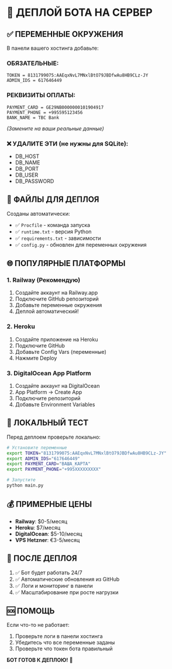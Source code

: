 # 🚀 ДЕПЛОЙ БОТА НА СЕРВЕР

## ✅ ПЕРЕМЕННЫЕ ОКРУЖЕНИЯ

В панели вашего хостинга добавьте:

### ОБЯЗАТЕЛЬНЫЕ:
```
TOKEN = 8131799075:AAEqxNvL7MNxlBtO79JBDfwAu8HB9CLz-JY
ADMIN_IDS = 617646449
```

### РЕКВИЗИТЫ ОПЛАТЫ:
```
PAYMENT_CARD = GE29NB0000000101904917
PAYMENT_PHONE = +995595123456
BANK_NAME = TBC Bank
```
*(Замените на ваши реальные данные)*

### ❌ УДАЛИТЕ ЭТИ (не нужны для SQLite):
- DB_HOST
- DB_NAME  
- DB_PORT
- DB_USER
- DB_PASSWORD

## 📁 ФАЙЛЫ ДЛЯ ДЕПЛОЯ

Созданы автоматически:
- ✅ `Procfile` - команда запуска
- ✅ `runtime.txt` - версия Python
- ✅ `requirements.txt` - зависимости
- ✅ `config.py` - обновлен для переменных окружения

## 🌐 ПОПУЛЯРНЫЕ ПЛАТФОРМЫ

### 1. **Railway** (Рекомендую)
1. Создайте аккаунт на Railway.app
2. Подключите GitHub репозиторий  
3. Добавьте переменные окружения
4. Деплой автоматический!

### 2. **Heroku**
1. Создайте приложение на Heroku
2. Подключите GitHub
3. Добавьте Config Vars (переменные)
4. Нажмите Deploy

### 3. **DigitalOcean App Platform**
1. Создайте аккаунт на DigitalOcean
2. App Platform → Create App
3. Подключите репозиторий
4. Добавьте Environment Variables

## 🔧 ЛОКАЛЬНЫЙ ТЕСТ

Перед деплоем проверьте локально:

```bash
# Установите переменные
export TOKEN="8131799075:AAEqxNvL7MNxlBtO79JBDfwAu8HB9CLz-JY"
export ADMIN_IDS="617646449"
export PAYMENT_CARD="ВАША_КАРТА"
export PAYMENT_PHONE="+995XXXXXXXXX"

# Запустите
python main.py
```

## 💰 ПРИМЕРНЫЕ ЦЕНЫ

- **Railway**: $0-5/месяц
- **Heroku**: $7/месяц
- **DigitalOcean**: $5-10/месяц
- **VPS Hetzner**: €3-5/месяц

## 🎯 ПОСЛЕ ДЕПЛОЯ

1. ✅ Бот будет работать 24/7
2. ✅ Автоматические обновления из GitHub
3. ✅ Логи и мониторинг в панели
4. ✅ Масштабирование при росте нагрузки

## 🆘 ПОМОЩЬ

Если что-то не работает:
1. Проверьте логи в панели хостинга
2. Убедитесь что все переменные заданы
3. Проверьте что токен бота правильный

**БОТ ГОТОВ К ДЕПЛОЮ!** 🚀
